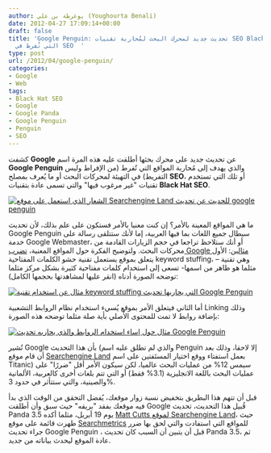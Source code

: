 ```yaml
---
author: يوغرطة بن علي (Youghourta Benali)
date: 2012-04-27 17:09:14+00:00
draft: false
title: 'Google Penguin: تحديث جديد لمحرك البحث لمُحاربة تقنيات SEO Blackhat والمواقع
  التي تُفرط في SEO  '
type: post
url: /2012/04/google-penguin/
categories:
- Google
- Web
tags:
- Black Hat SEO
- Google
- Google Panda
- Google Penguin
- Penguin
- SEO
---
```


كشفت **Google** عن تحديث جديد على محرك بحثها أطلقت عليه هذه المرة اسم **Google Penguin** والذي يهدف إلى مُحاربة المواقع التي تُفرط (من الإفراط وليس التفريط) في التهيئة لمحركات البحث أو ما يُعرف بمصلح **SEO**، أو تلك التي تستخدم تقنيات "غير مرغوب فيها" والتي تسمى عادة بتقنيات **Black Hat SEO**.




[![الشعار الذي استعمل على موقع Searchengine Land للحديث عن تحديث google penguin](https://www.it-scoop.com/wp-content/uploads/2012/04/google-penguin.jpg)
](https://www.it-scoop.com/wp-content/uploads/2012/04/google-penguin.jpg)




ما هي المواقع المعينة بالأمر؟ إن كنت معنيا بالأمر فستكون على علم بذلك، لأن تحديث Google Penguin سيطال جميع اللغات بما فيها العربية، إما لأنك ستتلقى رسالة على خدمة Google Webmaster، أو أنك ستلاحظ تراجعا في حجم الزيارات القادمة من محركات البحث. ولتوضيح الفكرة حول المواقع المعنية، [تضرب Google مثالين](http://googlewebmastercentral.blogspot.com/2012/04/another-step-to-reward-high-quality.html): الأول يتعلق بموقع يستعمل تقنية حشو الكلمات المفتاحية keyword stuffing، وهي تقنية –مثلما هو ظاهر من اسمها- تسعى إلى استخدام كلمات مفتاحية كثيرة بشكل مركز مثلما توضحه الصورة أدناه (انقر عليها لمشاهدتها بحجمها الكامل):




[![مثال عن استخدام تقنية keyword stuffing التي يحاربها تحديث Google Penguin](https://www.it-scoop.com/wp-content/uploads/2012/04/keyword-stuffing-1024x637.png)
](https://www.it-scoop.com/wp-content/uploads/2012/04/keyword-stuffing.png)




أما الثاني فيتعلق الأمر بموقع يُسيء استخدام نظام الروابط التشعبية Linking وذلك بإضافة روابط لا تمت للمحتوى الأًصلي بأية صلة مثلما توضحه هذه الصورة:




[![مثال حول إساء استخدام الروابط والذي يحاربه تحديث Google Penguin](https://www.it-scoop.com/wp-content/uploads/2012/04/link-spam.png)
](https://www.it-scoop.com/wp-content/uploads/2012/04/link-spam.png)




تُشير Google بأن هذا التحديث (والذي لم تطلق عليه اسم Penguin إلا لاحقا، وذلك بعد أن قام موقع [Searchengine Land](http://searchengineland.com/the-penguin-update-googles-webspam-algorithm-gets-official-name-119623) بعمل استفتاء ووقع اختيار المستَفتين على اسم Titanic) سيمس 12% من عمليات البحث عالميا، لكن سيكون الأمر أقل "ضررًا" على عمليات البحث باللغة الانجليزية (3.1% فقط) أو التي تتم بلغات أخرى كالعربية، الألمانية والصينية، والتي ستتأثر في حدود 3%.




قبل أن تتهم هذا البطريق بتخفيض نسبة زوار موقعك، يُفضل التحقق من الوقت الذي بدأ فيه موقعك بفقد "بريقه" حيث سبق وأن أطلقت Google قُبيل هذا التحديث، تحديث Panda 3.5 يوم 19 أبريل، مثلما أكده [Matt Cutts لموقع Searchengine Land](http://searchengineland.com/winners-losers-from-googles-webspam-update-119493)، حيث ظهرت قائمة على موقع [Searchmetrics](http://blog.searchmetrics.com/us/2012/04/25/google-bad-seo-update-a-first-earthquake-on-the-short-head/) للمواقع التي استفادت والتي لحق بها ضرر جراء تحديث Google Penguin
، قبل أن يتبين أن السبب كان تحديث Panda 3.5، ثم عادة الموقع ليحدث بياناته من جديد.
